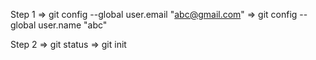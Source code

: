 Step 1
=> git config --global user.email "abc@gmail.com" 
=> git config --global user.name "abc"


Step 2
=> git status
=> git init 